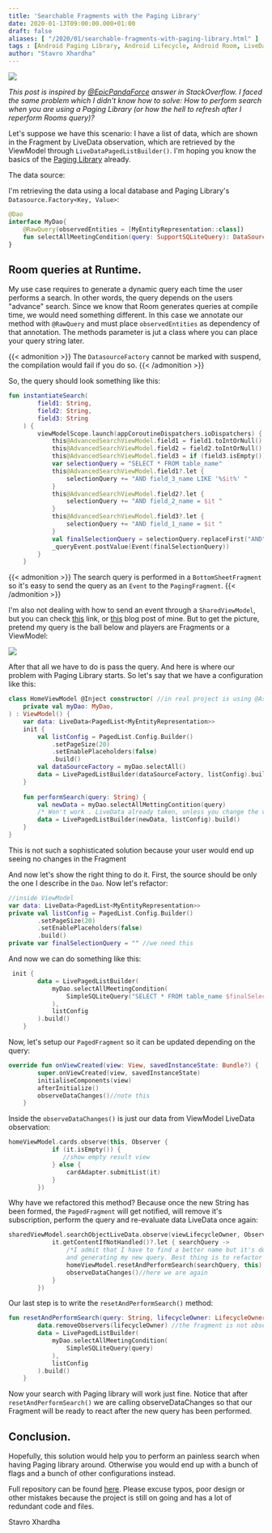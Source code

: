```yaml
---
title: 'Searchable Fragments with the Paging Library'
date: 2020-01-13T09:00:00.000+01:00
draft: false
aliases: [ "/2020/01/searchable-fragments-with-paging-library.html" ]
tags : [Android Paging Library, Android Lifecycle, Android Room, LiveData, Single Event LiveData, Kotlin, Search with Paging Library, Room, Room Persistence]
author: "Stavro Xhardha"
---
```


[![](https://static.zerochan.net/Toon.Dark.Magician.Girl.full.2609137.gif)](https://static.zerochan.net/Toon.Dark.Magician.Girl.full.2609137.gif)

_This post is inspired by [@EpicPandaForce](https://stackoverflow.com/a/49193372/8914336) answer in StackOverflow. I faced the same problem which I didn't know how to solve: How to perform search when you are using a Paging Library (or how the hell to refresh after I reperform Rooms query)?_

Let's suppose we have this scenario: I have a list of data, which are shown in the Fragment by LiveData observation, which are retrieved by the ViewModel through `LiveDataPagedListBuilder()`. I'm hoping you know the basics of the [Paging Library](https://developer.android.com/topic/libraries/architecture/paging) already.

The data source:

I'm retrieving the data using a local database and Paging Library's `Datasource.Factory<Key, Value>`:

```kotlin
@Dao  
interface MyDao{  
    @RawQuery(observedEntities = [MyEntityRepresentation::class])  
    fun selectAllMeetingCondition(query: SupportSQLiteQuery): DataSource.Factory<Int , MyEntityRepresentation>:  
}
```

Room queries at Runtime.
------------------------

My use case requires to generate a dynamic query each time the user performs a search. In other words, the query depends on the users "advance" search. Since we know that Room generates queries at compile time, we would need something different. In this case we annotate our method with `@RawQuery` and must place `observedEntities` as dependency of that annotation. The methods parameter is jut a class where you can place your query string later.

{{< admonition >}}
The `DatasourceFactory` cannot be marked with suspend, the compilation would fail if you do so.
{{< /admonition >}}

So, the query should look something like this:

```kotlin "fixed=true"
fun instantiateSearch(  
        field1: String,  
        field2: String,  
        field3: String  
    ) {  
        viewModelScope.launch(appCoroutineDispatchers.ioDispatchers) {  
            this@AdvancedSearchViewModel.field1 = field1.toIntOrNull()  
            this@AdvancedSearchViewModel.field2 = field2.toIntOrNull()  
            this@AdvancedSearchViewModel.field3 = if (field3.isEmpty()) null else field3  
            var selectionQuery = "SELECT * FROM table_name"  
            this@AdvancedSearchViewModel.field1?.let {  
                selectionQuery += "AND field_3_name LIKE '%$it%' "  
            }  
            this@AdvancedSearchViewModel.field2?.let {  
                selectionQuery += "AND field_2_name = $it "  
            }  
            this@AdvancedSearchViewModel.field3?.let {  
                selectionQuery += "AND field_1_name = $it "  
            }  
            val finalSelectionQuery = selectionQuery.replaceFirst("AND", "WHERE")  
            _queryEvent.postValue(Event(finalSelectionQuery))  
        }  
    }
```

{{< admonition >}}
The search query is performed in a `BottomSheetFragment` so it's easy to send the query as an `Event` to the `PagingFragment`.
{{< /admonition >}}

I'm also not dealing with how to send an event through a `SharedViewModel`, but you can check [this](https://medium.com/androiddevelopers/livedata-with-snackbar-navigation-and-other-events-the-singleliveevent-case-ac2622673150) link, or [this](https://www.coroutinedispatcher.com/2019/12/conditional-navigation-and-single-event.html) blog post of mine. But to get the picture, pretend my query is the ball below and players are Fragments or a ViewModel:

[![](https://thumbs.gfycat.com/MadeupOrganicJackal-size_restricted.gif)](https://thumbs.gfycat.com/MadeupOrganicJackal-size_restricted.gif)

After that all we have to do is pass the query. And here is where our problem with Paging Library starts. So let's say that we have a configuration like this:

```kotlin
class HomeViewModel @Inject constructor( //in real project is using @AssistedInject, no matter for this case  
    private val myDao: MyDao,  
) : ViewModel() {  
    var data: LiveData<PagedList<MyEntityRepresentation>>  
    init {  
        val listConfig = PagedList.Config.Builder()  
            .setPageSize(20)  
            .setEnablePlaceholders(false)  
            .build()  
        val dataSourceFactory = myDao.selectAll()  
        data = LivePagedListBuilder(dataSourceFactory, listConfig).build()  
    }  
  
    fun performSearch(query: String) {  
        val newData = myDao.selectAllMettingContition(query)  
        /* Won't work . LiveData already taken, unless you change the value*/  
        data = LivePagedListBuilder(newData, listConfig).build()   
    }  
}
```

This is not such a sophisticated solution because your user would end up seeing no changes in the Fragment

And now let's show the right thing to do it. First, the source should be only the one I describe in the `Dao`. Now let's refactor:

```kotlin
//inside ViewModel  
var data: LiveData<PagedList<MyEntityRepresentation>>  
private val listConfig = PagedList.Config.Builder()  
        .setPageSize(20)  
        .setEnablePlaceholders(false)  
        .build()  
private var finalSelectionQuery = "" //we need this
```

And now we can do something like this:

```kotlin
 init {  
        data = LivePagedListBuilder(  
            myDao.selectAllMeetingCondition(  
                SimpleSQLiteQuery("SELECT * FROM table_name $finalSelectionQuery ORDER BY name")  
            ),  
            listConfig  
        ).build()  
    }
```

Now, let's setup our `PagedFragment` so it can be updated depending on the query:

```kotlin
override fun onViewCreated(view: View, savedInstanceState: Bundle?) {  
        super.onViewCreated(view, savedInstanceState)  
        initialiseComponents(view)  
        afterInitialize()  
        observeDataChanges()//note this  
    }
```

Inside the `observeDataChanges()` is just our data from ViewModel LiveData observation:

```kotlin
homeViewModel.cards.observe(this, Observer {  
            if (it.isEmpty()) {  
               //show empty result view  
            } else {  
                cardAdapter.submitList(it)  
            }  
        })
```

Why have we refactored this method? Because once the new String has been formed, the `PagedFragment` will get notified, will remove it's subscription, perform the query and re-evaluate data LiveData once again:

```kotlin
sharedViewModel.searchObjectLiveData.observe(viewLifecycleOwner, Observer {  
            it.getContentIfNotHandled()?.let { searchQuery ->  
                /*I admit that I have to find a better name but it's doing two things, removing the LiveDataObserver  
                and generating my new query. Best thing is to refactor to do one thing . Project still on going.*/  
                homeViewModel.resetAndPerformSearch(searchQuery, this)  
                observeDataChanges()//here we are again  
            }  
        })
```

Our last step is to write the `resetAndPerformSearch()` method:

```kotlin
fun resetAndPerformSearch(query: String, lifecycleOwner: LifecycleOwner) {  
        data.removeObservers(lifecycleOwner) //the fragment is not observing anymore  
        data = LivePagedListBuilder(  
            myDao.selectAllMeetingCondition(  
                SimpleSQLiteQuery(query)  
            ),  
            listConfig  
        ).build()  
    }
```

Now your search with Paging library will work just fine. Notice that after `resetAndPerformSearch()` we are calling observeDataChanges so that our Fragment will be ready to react after the new query has been performed.

Conclusion.
-----------

Hopefully, this solution would help you to perform an painless search when having Paging library around. Otherwise you would end up with a bunch of flags and a bunch of other configurations instead.

Full repository can be found [here](https://github.com/coroutineDispatcher/your_move). Please excuse typos, poor design or other mistakes because the project is still on going and has a lot of redundant code and files.

Stavro Xhardha